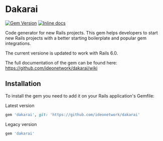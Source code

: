 # Dakarai

[![Gem Version](https://badge.fury.io/rb/dakarai.svg)](https://badge.fury.io/rb/dakarai)
[![Inline docs](http://inch-ci.org/github/ideonetwork/dakarai.svg?branch=master)](http://inch-ci.org/github/ideonetwork/dakarai)

Code generator for new Rails projects.
This gem helps developers to start new Rails projects with a better starting boilerplate and popular gem integrations.

The current versione is updated to work with Rails 6.0.

The full documentation of the gem can be found here: <a href="https://github.com/ideonetwork/dakarai/wiki">https://github.com/ideonetwork/dakarai/wiki</a>

## Installation

To install the gem you need to add it on your Rails application's Gemfile:

Latest version
```ruby
gem 'dakarai', git: 'https://github.com/ideonetwork/dakarai'
```

Legacy version
```ruby
gem 'dakarai'
```
